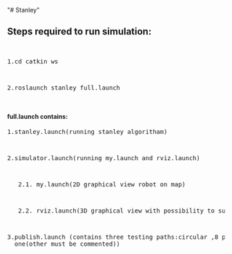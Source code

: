 "# Stanley" 
<br>
<h2>Steps required to run simulation:</h2>
<br>
<pre>1.cd catkin_ws</pre>
<br>
<pre>2.roslaunch stanley full.launch</pre>
<br>



<h4>full.launch contains:</h4>

  <p>
  <pre>1.stanley.launch(running stanley algoritham)</pre>
  <br>
     <pre>2.simulator.launch(running my.launch and rviz.launch)</pre> 
      <br>
      <pre>   2.1. my.launch(2D graphical view robot on map)</pre>  
        <br>
        <pre>   2.2. rviz.launch(3D graphical view with possibility to subscribe to topics that you inerest in)</pre>
        <br>
  <pre >3.publish.launch (contains three testing paths:circular ,8 path, linear(8 path and linear are commented) you can only choose
  one(other must be commented))</pre></p>
